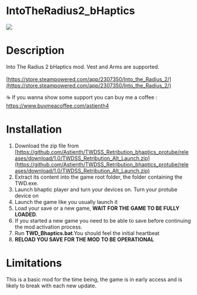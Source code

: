 # IntoTheRadius2_bHaptics

<img src="https://shared.akamai.steamstatic.com/store_item_assets/steam/apps/2307350/header.jpg">

# Description

Into The Radius 2 bHaptics mod. Vest and Arms are supported.</br></br>
[https://store.steampowered.com/app/2307350/Into_the_Radius_2/](https://store.steampowered.com/app/2307350/Into_the_Radius_2/)

☕ If you wanna show some support you can buy me a coffee : https://www.buymeacoffee.com/astienth4

# <b>Installation</b></br>

1) Download the zip file from [https://github.com/Astienth/TWDSS_Retribution_bhaptics_protube/releases/download/1.0/TWDSS_Retribution_Alt_Launch.zip](https://github.com/Astienth/TWDSS_Retribution_bhaptics_protube/releases/download/1.0/TWDSS_Retribution_Alt_Launch.zip)</br>
2) Extract its content into the game root folder, the folder containing the TWD.exe.</br>
3) Launch bhaptic player and turn your devices on. Turn your protube device on</br>
4) Launch the game like you usually launch it
5) Load your save or a new game, <b>WAIT FOR THE GAME TO BE FULLY LOADED</b>.
6) If you started a new game you need to be able to save before continuing the mod activation process.
7) Run **TWD_Bhaptics.bat**.You should feel the initial heartbeat
8) <b>RELOAD YOU SAVE FOR THE MOD TO BE OPERATIONAL</b> </br>

# <b>Limitations</b>
This is a basic mod for the time being, the game is in early access and is likely to break with each new update.
